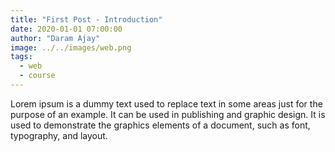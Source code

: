 ```yaml
---
title: "First Post - Introduction"
date: 2020-01-01 07:00:00
author: "Daram Ajay"
image: ../../images/web.png
tags:
  - web
  - course
---
```


Lorem ipsum is a dummy text used to replace text in some areas just for the purpose of an example. It can be used in publishing and graphic design. It is used to demonstrate the graphics elements of a document, such as font, typography, and layout.
